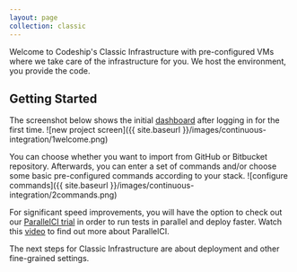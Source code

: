 ```yaml
---
layout: page
collection: classic
---
```


Welcome to Codeship's Classic Infrastructure with pre-configured VMs where we take care of the infrastructure for you. We host the environment, you provide the code.

## Getting Started
The screenshot below shows the initial [dashboard](https://app.codeship.com/projects) after logging in for the first time.
![new project screen]({{ site.baseurl }}/images/continuous-integration/1welcome.png)

You can choose whether you want to import from GitHub or Bitbucket repository. Afterwards, you can enter a set of commands and/or choose some basic pre-configured commands according to your stack.
![configure commands]({{ site.baseurl }}/images/continuous-integration/2commands.png)

For significant speed improvements, you will have the option to check out our [ParallelCI trial](https://codeship.com/features/parallelci) in order to run tests in parallel and deploy faster. Watch this [video](https://www.youtube.com/watch?v=E7ujcuGtRjo) to find out more about ParallelCI.

The next steps for Classic Infrastructure are about deployment and other fine-grained settings.
